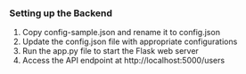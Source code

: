 ### Setting up the Backend

1. Copy config-sample.json and rename it to config.json
2. Update the config.json file with appropriate configurations
3. Run the app.py file to start the Flask web server
4. Access the API endpoint at http://localhost:5000/users
